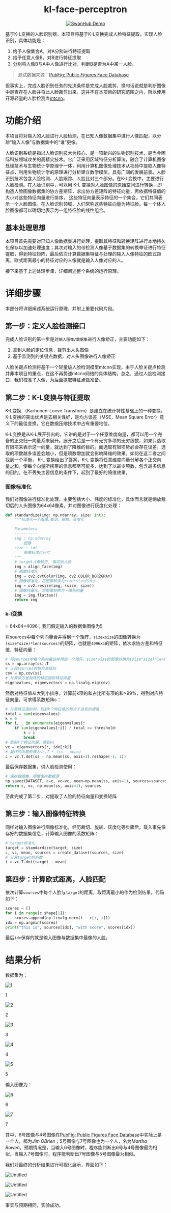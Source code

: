 <div align="center">
<h1>kl-face-perceptron</h1>
    
[![SwanHub Demo](https://img.shields.io/static/v1?label=在线体验&message=SwanHub%20Demo&color=blue)](https://swanhub.co/cunyue/kl-face-perceptron/demo)


</div>

基于K-L变换的人脸识别器，本项目将基于K-L变换完成人脸特征提取，实现人脸识别，具体功能是：

1. 给予人像集合A，对A分别进行特征提取
2. 给予任意人像B，对B进行特征提取
3. 分别将人像B与A中人像进行比对，判断B是否为A中某一人脸。

> 测试数据来源：[PubFig: Public Figures Face Database](https://www.cs.columbia.edu/CAVE/databases/pubfig/)
> 

但事实上，完成人脸识别任务的先决条件是完成人脸裁剪，换句话说就是判断图像中是否存在人脸并将此人脸裁剪出来。这并不在本项目的研究范围之内，所以使用开源轻量的人脸检测库[mtcnn](https://pypi.org/project/mtcnn/)。

# 功能介绍

本项目将对输入的人脸进行人脸检测，在已知人像数据集中进行人像匹配，以分辨“输入人像”与数据集中的“谁”更像。

人脸识别系统是指以人脸识别技术为核心，是一项新兴的生物识别技术，是当今困际科技领域攻关的高精尖技术。它广泛采用区域特征分析算法，融合了计算机图像处理技术与生物统计学原理于一体，利用计算机图像处理技术从视频中提取人像特征点，利用生物统计学的原理进行分析建立数学模型，具有广阔的发展前景。人脸识别技术包含人脸检测、人脸跟踪、人脸比对三个部分。在K-L变换中，主要进行人脸检测。在人脸识别中，可以用 K-L 变换对人脸图像的原始空间进行转换，即构造人脸图像数据集的协方差矩阵，求出协方差矩阵的特征向量，再依据特征值的大小对这些特征向量进行排序， 这些特征向量表示特征的一个集合，它们共同表示一个人脸图像。在人脸识别领域，人们常称这些特征向量为特征脸。每一个体人脸图像都可以确切地表示为一组特征脸的线性组合。

## 基本处理思想

本项目首先需要对已知人像数据集进行处理，提取其特征和转换矩阵进行本地持久化保存以加速处理速度；其次对输入的带检测人像基于数据集的转换举证进行特征提取，得到特征矩阵，最后依次计算数据集特征与处理的输入人像特征的欧式距离，欧式距离最小的特征对应的人像就是输入人像对应的人。

接下来基于上述处理步骤，详细阐述整个系统的运行原理。

# 详细步骤

本部分将详细阐述系统运行原理，并附上重要代码片段。

## 第一步：定义人脸检测接口

完成人脸识别的第一步是对`输入图像/数据集`进行人像矫正，主要功能如下：

1. 拿到人脸的定位信息，裁剪出人头图像
2. 基于监测到的关键点数据，对人头图像进行人像矫正

人脸关键点检测将基于一个轻量级人脸检测模型mtcnn实现，由于人脸关键点检测并非本项目的重点，在这不再赘述mtcnn网络的具体结构。总之，通过人脸检测接口，我们校准了人像，为后面提取特征点做准备。

## 第二步：K-L变换与特征提取

K-L变换 （Karhunen-Loeve Transform）是建立在统计特性基础上的一种变换。K-L变换的突出优点是去相关性好，是均方误差（MSE，Mean Square Error）意义下的最佳变换，它在数据压缩技术中占有重要地位。

K-L变换是从K-L展开引出的，它讲的是对于一个任意维度向量，都可以用一个完备的正交归一向量系来展开。展开之后是一个有无穷多项的无穷级数，如果只选取有限项来表示这一向量，就达到了降维的目的。而选取有限项势必会存在误差，选取的项数越多误差会越小，但是项数增加就会影响降维的效果。如何在这二者之间找到一个平衡， K-L 变换给出了答案，K-L 变换将任意维度向量分解各个正交向量之和，使每个向量所携带的信息都尽可能多，达到了以最少项数，包含最多信息的目的。在不丢失主要信息的条件下，起到了最好的降维效果。

### 图像标准化

我们对图像进行标准化处理，主要包括大小、纬度的标准化，具体而言就是缩放裁切后的人头图像为64x64像素，并对图像进行灰度化处理：

```python
def standardize(img: np.ndarray, size: int):
    """标准化一个图像,裁切、缩放、灰度化

    Parameters
    ----------
    img : np.ndarray
        图像
    size : int
        图像标准化尺寸
    """
    # target人像矫正, 裁切出人脸
    img = align_face(img)
    # 图像灰度化
    img = cv2.cvtColor(img, cv2.COLOR_BGR2GRAY)
    # 图像标准化，将图像转换为size*size的大小
    img = cv2.resize(img, (size, size))
    # 图像向量化，将图像转换为一维列向量
    img = img.flatten()
    return img
```

### k-l变换

<aside>
💡 64x64=4096；我们假定输入的数据集图像为5

</aside>

将sources中每个列向量合并得到一个矩阵，`sizexsize`的图像转换为`(size*size)*len(sources)`的矩阵，也就是`4096x5`的矩阵，依次求协方差和特征值，特征向量：

```python
# 将sources中每个列向量合并得到一个矩阵，size*size的图像转换为(size*size)*len(sources)的矩阵
ss = np.array(ss).T
# 计算sources的协方差矩阵
cov = np.cov(ss)
# 计算协方差矩阵的特征值和特征向量
eigenvalues, eigenvectors = np.linalg.eig(cov)
```

然后对特征值从大到小排序，计算前k项的和占比所有项的和>99%，得到对应特征向量，可求得系数矩阵c：

```python
# 计算特征值的和，取前k个特征值的和大于总和的阈值
total = sum(eigenvalues)
k = 0
for i, _ in enumerate(eigenvalues):
    if sum(eigenvalues[:i]) / total >= threshold:
        k = i
        break
# 取前k个特征向量，得到vc
vc = eigenvectors[:, idx[:k]]
# 最终的系数矩阵为vc.T * (ss - mean)
c = vc.T.dot(ss - np.mean(ss, axis=1).reshape(-1, 1))
```

最后保存数据集，供人脸检测使用：

```python
# 保存数据集，顺便保存数据源
np.savez(DATASET, c=c, vc=vc, mean=np.mean(ss, axis=1), sources=sources)
return c, vc, np.mean(ss, axis=1), sources
```

至此完成了第二步，对提取了人脸的特征向量和变换矩阵

## 第三步：输入图像特征转换

同样对输入图像进行图像标准化，经历裁切、旋转、灰度化等步骤后，载入事先保存好的数据集信息，计算输入图像的系数矩阵：

```python
# target标准化
target = standardize(target, size)
c, vc, mean, sources = create_dataset(sources, size)
# 计算target的系数
t = vc.T.dot(target - mean)
```

## 第四步：计算欧式距离，人脸匹配

依次计算`sources`中每个人脸与`target`的距离，取距离最小的作为检测结果，代码如下：

```python
scores = []
for i in range(c.shape[1]):
    scores.append(np.linalg.norm(t - c[:, i]))
idx = np.argmin(scores)
print("this is", sources[idx], "with score", scores[idx])
```

最后`idx`保存的就是输入图像与数据集中最像的人脸。

# 结果分析

数据集为：

![1](kl-face-perceptron%20adf42954a8b64a28b9d6110df5a73341/Untitled.jpeg)

1

![2](kl-face-perceptron%20adf42954a8b64a28b9d6110df5a73341/Untitled%201.jpeg)

2

![3](kl-face-perceptron%20adf42954a8b64a28b9d6110df5a73341/Untitled%202.jpeg)

3

![4](kl-face-perceptron%20adf42954a8b64a28b9d6110df5a73341/Untitled%203.jpeg)

4

![5](kl-face-perceptron%20adf42954a8b64a28b9d6110df5a73341/Untitled%204.jpeg)

5

输入图像为：

![6](kl-face-perceptron%20adf42954a8b64a28b9d6110df5a73341/Untitled%205.jpeg)

6

![7](kl-face-perceptron%20adf42954a8b64a28b9d6110df5a73341/Untitled%206.jpeg)

7

其中，6号图像与4号图像在[PubFig: Public Figures Face Database](https://www.cs.columbia.edu/CAVE/databases/pubfig/)中实际上是一个人，都为*Jim OBrien*；5号图像与7号图像也为一个人，名为*Martha Bowen*。预期情况是，当输入6号图像时，程序能判断出6号与4号图像最为相似，当输入7号图像时，程序能判断出7号图像与5号图像最为相似。

我们对最终的分析结果进行可视化展示，界面如下：

![Untitled](kl-face-perceptron%20adf42954a8b64a28b9d6110df5a73341/Untitled.png)

![Untitled](kl-face-perceptron%20adf42954a8b64a28b9d6110df5a73341/Untitled%201.png)

![Untitled](kl-face-perceptron%20adf42954a8b64a28b9d6110df5a73341/Untitled%202.png)

事实与预期相同，实验成功。
